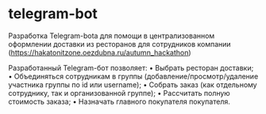 # telegram-bot

Разработка Telegram-botа для помощи в централизованном оформлении доставки из ресторанов для сотрудников компании (https://hakatonitzone.oezdubna.ru/autumn_hackathon)

Разработанный Telegram-бот позволяет:
• Выбрать ресторан доставки;
• Объединяться сотрудникам в группы (добавление/просмотр/удаление участника группы по id или username);
• Собрать заказ (как отдельному сотруднику, так и организованной группе);
• Рассчитать полную стоимость заказа;
• Назначать главного покупателя покупателя.
